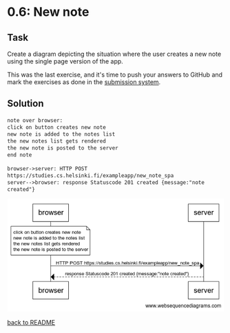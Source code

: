 # 0.6: New note

## Task

Create a diagram depicting the situation where the user creates a new note using the single page version of the app.

This was the last exercise, and it's time to push your answers to GitHub and mark the exercises as done in the [submission system](https://studies.cs.helsinki.fi/stats/courses/fullstackopen).

## Solution

```
note over browser:
click on button creates new note
new note is added to the notes list
the new notes list gets rendered
the new note is posted to the server
end note

browser->server: HTTP POST https://studies.cs.helsinki.fi/exampleapp/new_note_spa
server-->browser: response Statuscode 201 created {message:"note created"}
```

![sequence diagram](./images/image3.png)

[back to README](../README.md)